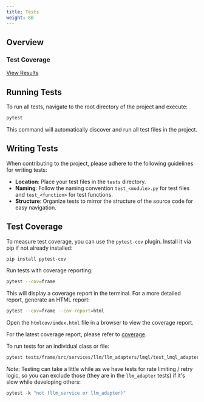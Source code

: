 ```yaml
---
title: Tests
weight: 80
---
```

<!---
roam-ignore
-->
## Overview

### Test Coverage
[View Results](coverage)

## Running Tests

To run all tests, navigate to the root directory of the project and execute:

```bash
pytest
```

This command will automatically discover and run all test files in the project.

## Writing Tests

When contributing to the project, please adhere to the following guidelines for writing tests:

- **Location**: Place your test files in the `tests` directory.
- **Naming**: Follow the naming convention `test_<module>.py` for test files and `test_<function>` for test functions.
- **Structure**: Organize tests to mirror the structure of the source code for easy navigation.

## Test Coverage

To measure test coverage, you can use the `pytest-cov` plugin. Install it via pip if not already installed:

```bash
pip install pytest-cov
```

Run tests with coverage reporting:

```bash
pytest --cov=frame
```

This will display a coverage report in the terminal. For a more detailed report, generate an HTML report:

```bash
pytest --cov=frame --cov-report=html
```

Open the `htmlcov/index.html` file in a browser to view the coverage report.

For the latest coverage report, please refer to [coverage](coverage.md).

To run tests for an individual class or file:

```bash
pytest tests/frame/src/services/llm/llm_adapters/lmql/test_lmql_adapter.py 
```

*Note*: Testing can take a little while as we have tests for rate limiting / retry logic, so you can exclude those (they are in the `llm_adapter` tests) if it's slow while developing others:
```python
pytest -k "not (llm_service or llm_adapter)"
```

